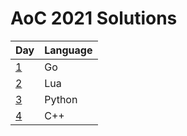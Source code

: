 # AoC 2021 Solutions

|        Day | Language |
| ---------- | -------- |
| [1](day_1) |       Go |
| [2](day_2) |      Lua |
| [3](day_3) |   Python |
| [4](day_4) |      C++ |
